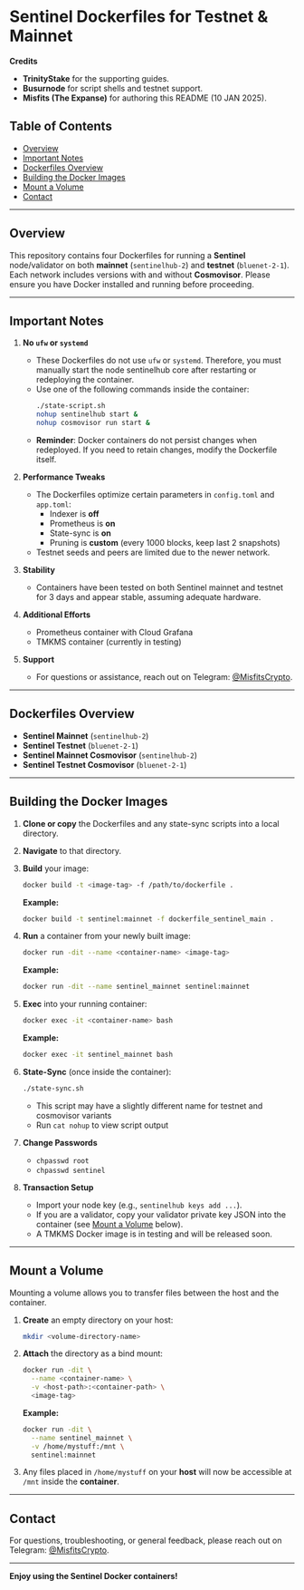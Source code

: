 # Sentinel Dockerfiles for Testnet & Mainnet

**Credits**  
- **TrinityStake** for the supporting guides.  
- **Busurnode** for script shells and testnet support.  
- **Misfits (The Expanse)** for authoring this README (10 JAN 2025).

## Table of Contents
- [Overview](#overview)  
- [Important Notes](#important-notes)  
- [Dockerfiles Overview](#dockerfiles-overview)  
- [Building the Docker Images](#building-the-docker-images)  
- [Mount a Volume](#mount-a-volume)  
- [Contact](#contact)

---

## Overview

This repository contains four Dockerfiles for running a **Sentinel** node/validator on both **mainnet** (`sentinelhub-2`) and **testnet** (`bluenet-2-1`). Each network includes versions with and without **Cosmovisor**. Please ensure you have Docker installed and running before proceeding.

---

## Important Notes

1. **No `ufw` or `systemd`**  
   - These Dockerfiles do not use `ufw` or `systemd`. Therefore, you must manually start the node sentinelhub core after restarting or redeploying the container.
   - Use one of the following commands inside the container:  
     ```bash
     ./state-script.sh
     nohup sentinelhub start &
     nohup cosmovisor run start &
     ```
   - **Reminder**: Docker containers do not persist changes when redeployed. If you need to retain changes, modify the Dockerfile itself.

2. **Performance Tweaks**  
   - The Dockerfiles optimize certain parameters in `config.toml` and `app.toml`:  
     - Indexer is **off**  
     - Prometheus is **on**  
     - State-sync is **on**  
     - Pruning is **custom** (every 1000 blocks, keep last 2 snapshots)  
   - Testnet seeds and peers are limited due to the newer network.

3. **Stability**  
   - Containers have been tested on both Sentinel mainnet and testnet for 3 days and appear stable, assuming adequate hardware.

4. **Additional Efforts**  
   - Prometheus container with Cloud Grafana  
   - TMKMS container (currently in testing)

5. **Support**  
   - For questions or assistance, reach out on Telegram: [@MisfitsCrypto](https://t.me/MisfitsCrypto).

---

## Dockerfiles Overview

- **Sentinel Mainnet** (`sentinelhub-2`)
- **Sentinel Testnet** (`bluenet-2-1`)
- **Sentinel Mainnet Cosmovisor** (`sentinelhub-2`)
- **Sentinel Testnet Cosmovisor** (`bluenet-2-1`)

---

## Building the Docker Images

1. **Clone or copy** the Dockerfiles and any state-sync scripts into a local directory.  
2. **Navigate** to that directory.  
3. **Build** your image:
   ```bash
   docker build -t <image-tag> -f /path/to/dockerfile .
   ```
   **Example:**
   ```bash
   docker build -t sentinel:mainnet -f dockerfile_sentinel_main .
   ```

4. **Run** a container from your newly built image:
   ```bash
   docker run -dit --name <container-name> <image-tag>
   ```
   **Example:**
   ```bash
   docker run -dit --name sentinel_mainnet sentinel:mainnet
   ```

5. **Exec** into your running container:
   ```bash
   docker exec -it <container-name> bash
   ```
   **Example:**
   ```bash
   docker exec -it sentinel_mainnet bash
   ```
   
6. **State-Sync** (once inside the container):
   ```bash
   ./state-sync.sh
   ```
   - This script may have a slightly different name for testnet and cosmovisor variants
   - Run `cat nohup` to view script output

7. **Change Passwords**  
   - `chpasswd root`  
   - `chpasswd sentinel`

8. **Transaction Setup**  
   - Import your node key (e.g., `sentinelhub keys add ...`).  
   - If you are a validator, copy your validator private key JSON into the container (see [Mount a Volume](#mount-a-volume) below).  
   - A TMKMS Docker image is in testing and will be released soon.

---

## Mount a Volume

Mounting a volume allows you to transfer files between the host and the container.

1. **Create** an empty directory on your host:
   ```bash
   mkdir <volume-directory-name>
   ```

2. **Attach** the directory as a bind mount:
   ```bash
   docker run -dit \
     --name <container-name> \
     -v <host-path>:<container-path> \
     <image-tag>
   ```
   **Example:**
   ```bash
   docker run -dit \
     --name sentinel_mainnet \
     -v /home/mystuff:/mnt \
     sentinel:mainnet
   ```
3. Any files placed in `/home/mystuff` on your **host** will now be accessible at `/mnt` inside the **container**.

---

## Contact

For questions, troubleshooting, or general feedback, please reach out on Telegram: [@MisfitsCrypto](https://t.me/MisfitsCrypto).

--- 

**Enjoy using the Sentinel Docker containers!**
